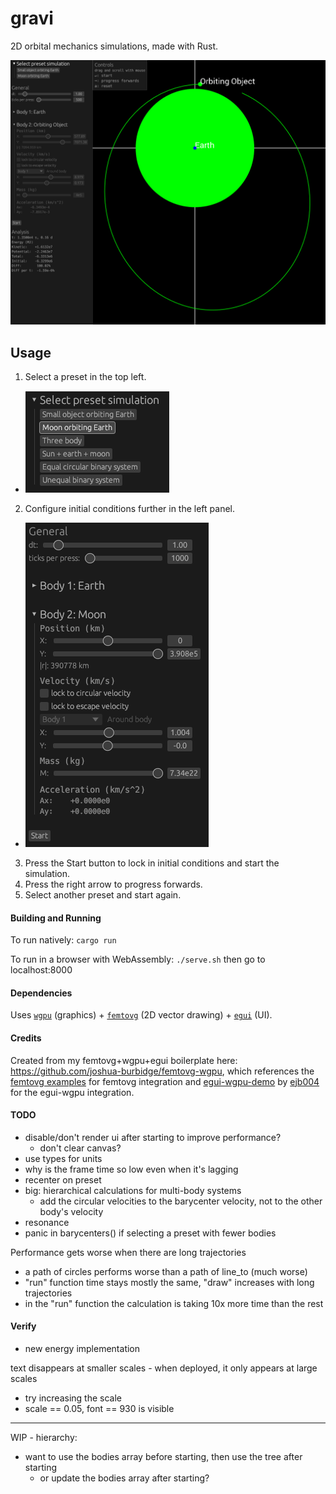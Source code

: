 # gravi

2D orbital mechanics simulations, made with Rust.

![demo](docs/image-2.png)

## Usage
1. Select a preset in the top left.
  - ![preset-options](docs/image.png)
2. Configure initial conditions further in the left panel.
  - ![more-configuration](docs/image-1.png)
3. Press the Start button to lock in initial conditions and start the simulation.
4. Press the right arrow to progress forwards.
5. Select another preset and start again.

#### Building and Running

To run natively: `cargo run`

To run in a browser with WebAssembly: `./serve.sh` then go to localhost:8000

#### Dependencies

Uses [`wgpu`](https://github.com/gfx-rs/wgpu) (graphics) + [`femtovg`](https://github.com/femtovg/femtovg) (2D vector drawing) + [`egui`](https://github.com/femtovg/femtovg) (UI).

#### Credits

Created from my femtovg+wgpu+egui boilerplate here: https://github.com/joshua-burbidge/femtovg-wgpu, which references the [femtovg examples](https://github.com/femtovg/femtovg/tree/master/examples) for femtovg integration and [egui-wgpu-demo](https://github.com/ejb004/egui-wgpu-demo) by [ejb004](https://github.com/ejb004) for the egui-wgpu integration.

#### TODO
- disable/don't render ui after starting to improve performance?
  - don't clear canvas?
- use types for units
- why is the frame time so low even when it's lagging
- recenter on preset
- big: hierarchical calculations for multi-body systems
  - add the circular velocities to the barycenter velocity, not to the other body's velocity 
- resonance
- panic in barycenters() if selecting a preset with fewer bodies

Performance gets worse when there are long trajectories
- a path of circles performs worse than a path of line_to (much worse)
- "run" function time stays mostly the same, "draw" increases with long trajectories
- in the "run" function the calculation is taking 10x more time than the rest

#### Verify
- new energy implementation

text disappears at smaller scales - when deployed, it only appears at large scales
- try increasing the scale
- scale == 0.05, font == 930 is visible


----------

WIP - hierarchy:
- want to use the bodies array before starting, then use the tree after starting
    - or update the bodies array after starting?

